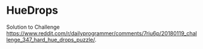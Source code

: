 # HueDrops

Solution to Challenge https://www.reddit.com/r/dailyprogrammer/comments/7riu6p/20180119_challenge_347_hard_hue_drops_puzzle/.
